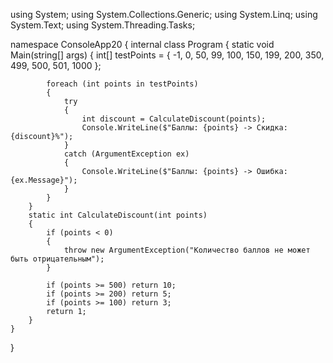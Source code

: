 ﻿using System;
using System.Collections.Generic;
using System.Linq;
using System.Text;
using System.Threading.Tasks;

namespace ConsoleApp20
{
    internal class Program
    {
        static void Main(string[] args)
        {
            int[] testPoints = { -1, 0, 50, 99, 100, 150, 199, 200, 350, 499, 500, 501, 1000 };

            foreach (int points in testPoints)
            {
                try
                {
                    int discount = CalculateDiscount(points);
                    Console.WriteLine($"Баллы: {points} -> Скидка: {discount}%");
                }
                catch (ArgumentException ex)
                {
                    Console.WriteLine($"Баллы: {points} -> Ошибка: {ex.Message}");
                }
            }
        }
        static int CalculateDiscount(int points)
        {
            if (points < 0)
            {
                throw new ArgumentException("Количество баллов не может быть отрицательным");
            }

            if (points >= 500) return 10;
            if (points >= 200) return 5;
            if (points >= 100) return 3;
            return 1;
        }
    }
}
